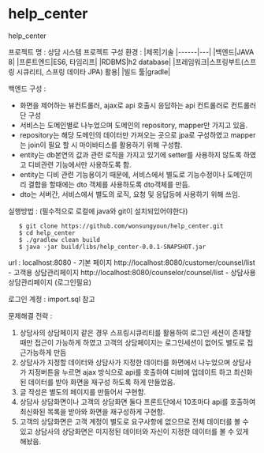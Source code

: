# help_center
help_center

프로젝트 명 : 상담 시스템
프로젝트 구성 환경 : 
|제목|기술
|------|---|
|백엔드|JAVA 8|
|프론트엔드|ES6, 타임리프|
|RDBMS|h2 database|
|프레임워크|스프링부트(스프링 시큐리티, 스프링 데이타 JPA) 활용|
|빌드 툴|gradle|

백엔드 구성 :
- 화면을 제어하는 뷰컨트롤러, ajax로 api 호출시 응답하는 api 컨트롤러로 컨트롤러단 구성
- 서비스는 도메인별로 나누었으며 도메인의 repository, mapper만 가지고 있음.
- repository는 해당 도메인의 데이터만 가져오는 곳으로 jpa로 구성하였고 mapper는 join이 필요 할 시 마이바티스를 활용하기 위해 구성함.
- entity는 db본연의 값과 관련 로직을 가지고 있기에 setter를 사용하지 않도록 하였고 디비관련 기능에서만 사용하도록 함.
- entity는 디비 관련 기능용이기 때문에, 서비스에서 별도로 기능수정이나 도메인끼리 결합을 할때에는 dto 객체를 사용하도록 dto객체를 만듬.
- dto는 서버간, 서비스에서 별도의 로직, 요청 및 응답등에 사용하기 위해 쓰임.

실행방법 :
(필수적으로 로컬에 java와 git이 설치되있어야한다)
```
   $ git clone https://github.com/wonsungyoun/help_center.git
   $ cd help_center
   $ ./gradlew clean build
   $ java -jar build/libs/help_center-0.0.1-SNAPSHOT.jar
```

url :
localhost:8080 - 기본 페이지
http://localhost:8080/customer/counsel/list - 고객용 상담관리페이지
http://localhost:8080/counselor/counsel/list - 상담사용 상담관리페이지 (로그인필요)

로그인 계정 : import.sql 참고

문제해결 전략 :
1. 상담사의 상담페이지 같은 경우 스프링시큐리티를 활용하여 로그인 세션이 존재할때만 접근이 가능하게 하였고 고객의 상담페이지는 로그인세션이 없어도 별도로 접근가능하게 만듬
2. 상담사가 지정할 데이터와 상담사가 지정한 데이터를 화면에서 나누었으며 상담사가 지정버튼을 누르면 ajax 방식으로 api를 호출하여 디비에 업데이트 하고 최신화된 데이터를 받아 
   화면을 재구성 하도록 하게 만들었음.   
3. 글 작성은 별도의 페이지를 만들어서 구현함.
4. 상담사 상담화면이나 고객의 상담화면 둘다 프론트단에서 10초마다 api를 호출하여 최신화된 목록을 받아와 화면을 재구성하게 구현함.
5. 고객의 상담화면은 고객 계정이 별도로 요구사항에 없으므로 전체 데이터를 볼 수 있고 상담사의 상담화면은 미지정된 데이터와 자신이 지정한 데이터를 볼 수 있게 해놨음.
